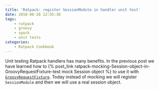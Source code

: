 ```yaml
---
title: 'Ratpack: register SessionModule in handler unit test'
date: 2018-06-26 22:55:38
tags:
    - ratpack
    - groovy
    - spock
    - unit tests
categories:
    - Ratpack Cookbook
---
```


Unit testing Ratpack handlers has many benefits. In the previous post we have learned how to {% post_link ratpack-mocking-Session-object-in-GroovyRequestFixture-test mock Session object %}
to use it with [`GroovyRequestFixture`](https://ratpack.io/manual/1.5.4/api/ratpack/groovy/test/handling/GroovyRequestFixture.html). Today instead of mocking
we will register `SessionModule` and then we will use a real session object.

<!-- more -->
